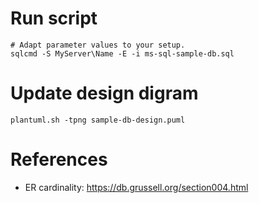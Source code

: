# Run script    
    # Adapt parameter values to your setup.
    sqlcmd -S MyServer\Name -E -i ms-sql-sample-db.sql
    
# Update design digram
    plantuml.sh -tpng sample-db-design.puml
    
# References
- ER cardinality: https://db.grussell.org/section004.html
